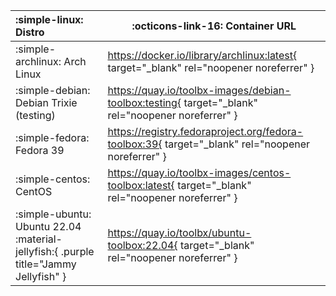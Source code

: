 | :simple-linux: Distro                   | :octicons-link-16: Container URL                                                                  |
| :-------------------------------------- | ------------------------------------------------------------------------------------------------- |
| :simple-archlinux: Arch Linux           | https://docker.io/library/archlinux:latest{ target="_blank" rel="noopener noreferrer" }           |
| :simple-debian: Debian Trixie (testing) | https://quay.io/toolbx-images/debian-toolbox:testing{ target="_blank" rel="noopener noreferrer" } |
| :simple-fedora: Fedora 39 | https://registry.fedoraproject.org/fedora-toolbox:39{ target="_blank" rel="noopener noreferrer" }
| :simple-centos: CentOS | https://quay.io/toolbx-images/centos-toolbox:latest{ target="_blank" rel="noopener noreferrer" }
| :simple-ubuntu: Ubuntu 22.04 :material-jellyfish:{ .purple title="Jammy Jellyfish" } | https://quay.io/toolbx/ubuntu-toolbox:22.04{ target="_blank" rel="noopener noreferrer" }